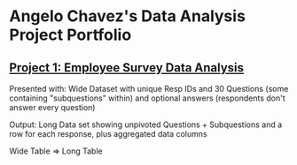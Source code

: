 # Angelo Chavez's Data Analysis Project Portfolio

## [Project 1: Employee Survey Data Analysis](https://www.kaggle.com/angelochavez/employee-survey-data-analysis)

Presented with: Wide Dataset with unique Resp IDs and 30 Questions (some containing "subquestions" within) and optional answers (respondents don't answer every question)

Output: Long Data set showing unpivoted Questions + Subquestions and a row for each response, plus aggregated data columns

Wide Table => Long Table
